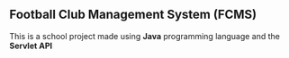 ## Football Club Management System (FCMS)
This is a school project made using <b>Java</b> programming language and the <b>Servlet API</b> 
